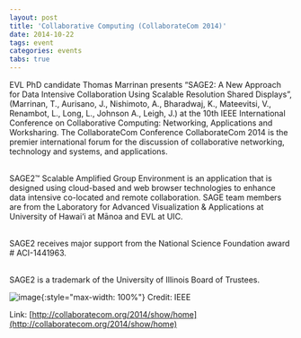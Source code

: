 ```yaml
---
layout: post
title: 'Collaborative Computing (CollaborateCom 2014)'
date: 2014-10-22
tags: event
categories: events
tabs: true
---
```


EVL PhD candidate Thomas Marrinan presents &ldquo;SAGE2: A New Approach for Data Intensive Collaboration Using Scalable Resolution Shared Displays&rdquo;, (Marrinan, T., Aurisano, J., Nishimoto, A., Bharadwaj, K., Mateevitsi, V., Renambot, L., Long, L., Johnson A., Leigh, J.) at the 10th IEEE International Conference on Collaborative Computing: Networking, Applications and Worksharing. The CollaborateCom Conference CollaborateCom 2014 is the premier international forum for the discussion of collaborative networking, technology and systems, and applications.<br><br>

SAGE2&trade; Scalable Amplified Group Environment is an application that is designed using cloud-based and web browser technologies to enhance data intensive co-located and remote collaboration. SAGE team members are from the Laboratory for Advanced Visualization &amp; Applications at University of Hawai&#8216;i at M&#257;noa and EVL at UIC.<br><br>

SAGE2 receives major support from the National Science Foundation award # ACI-1441963.<br><br>

SAGE2 is a trademark of the University of Illinois Board of Trustees.

![image](https://www.evl.uic.edu/output/originals/collaborate_com.png-srcw.jpg){:style="max-width: 100%"}
Credit: IEEE


Link: [http://collaboratecom.org/2014/show/home](http://collaboratecom.org/2014/show/home)

